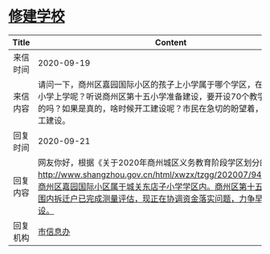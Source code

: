 # <a href="http://www.shangluo.gov.cn/zmhd/ldxxxx.jsp?urltype=leadermail.LeaderMailContentUrl&wbtreeid=1112&leadermailid=6471">修建学校</a>
|Title|Content|
|:---:|---|
|来信时间|2020-09-19|
|来信内容|请问一下，商州区嘉园国际小区的孩子上小学属于哪个学区，在商州区第几小学上学呢？听说商州区第十五小学准备建设，要开设70个教学班，是真的吗？如果是真的，啥时候开工建设呢？市民在急切的盼望着，希望尽快开工建设。|
|回复时间|2020-09-21|
|回复内容|网友你好，根据《关于2020年商州城区义务教育阶段学区划分的通知》http://www.shangzhou.gov.cn/html/xwzx/tzgg/202007/94869.html，商州区嘉园国际小区属于城关东店子小学学区内。商州区第十五小学项目范围内拆迁户已完成测量评估，现正在协调资金落实问题，力争早日开工建设。|
|回复机构|<a href="../../categories/agencies/市信息办.md">市信息办</a>|
